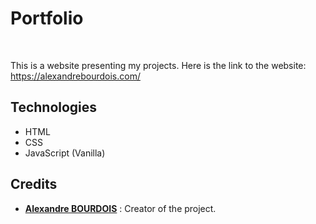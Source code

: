 # Portfolio

<br/>

This is a website presenting my projects. 
Here is the link to the website:  https://alexandrebourdois.com/

## Technologies
- HTML
-   CSS 
-  JavaScript (Vanilla)

## Credits

- [**Alexandre BOURDOIS**](https://github.com/alexandre-bourdois) : Creator of the project.
